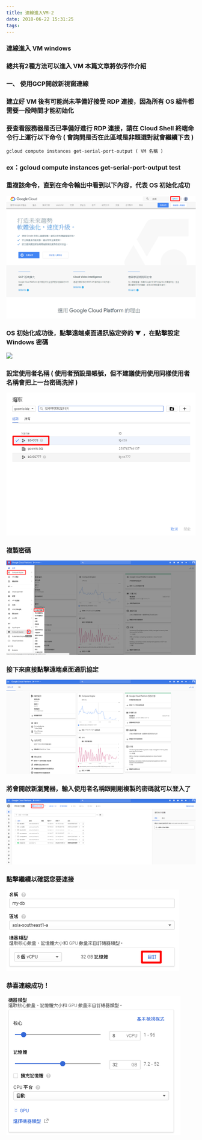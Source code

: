 ```yaml
---
title: 連線進入VM-2
date: 2018-06-22 15:31:25
tags:
---
```


### 連線進入 VM windows

### 總共有2種方法可以進入 VM 本篇文章將依序作介紹

### 一、 使用GCP開啟新視窗連線

### 建立好 VM 後有可能尚未準備好接受 RDP 連接，因為所有 OS 組件都需要一段時間才能初始化

### 要查看服務器是否已準備好進行 RDP 連接，請在 Cloud Shell 終端命令行上運行以下命令 ( 會詢問是否在此區域是非題選對就會繼續下去 )

```
gcloud compute instances get-serial-port-output ( VM 名稱 )
```

### ex：gcloud compute instances get-serial-port-output test

### 重複該命令，直到在命令輸出中看到以下內容，代表 OS 初始化成功

![ ](images/1.png)

### OS 初始化成功後，點擊遠端桌面通訊協定旁的 ▼ ，在點擊設定 Windows 密碼

![ ](images/2.png)

### 設定使用者名稱 ( 使用者預設是帳號，但不建議使用使用同樣使用者名稱會把上一台密碼洗掉 )

![ ](images/3.png)

### 複製密碼

![ ](images/4.png)

### 接下來直接點擊遠端桌面通訊協定

![ ](images/5.png)

### 將會開啟新瀏覽器，輸入使用者名稱跟剛剛複製的密碼就可以登入了

![ ](images/6.png)

### 點擊繼續以確認您要連接

![ ](images/7.png)

### 恭喜連線成功！

![ ](images/8.png)

